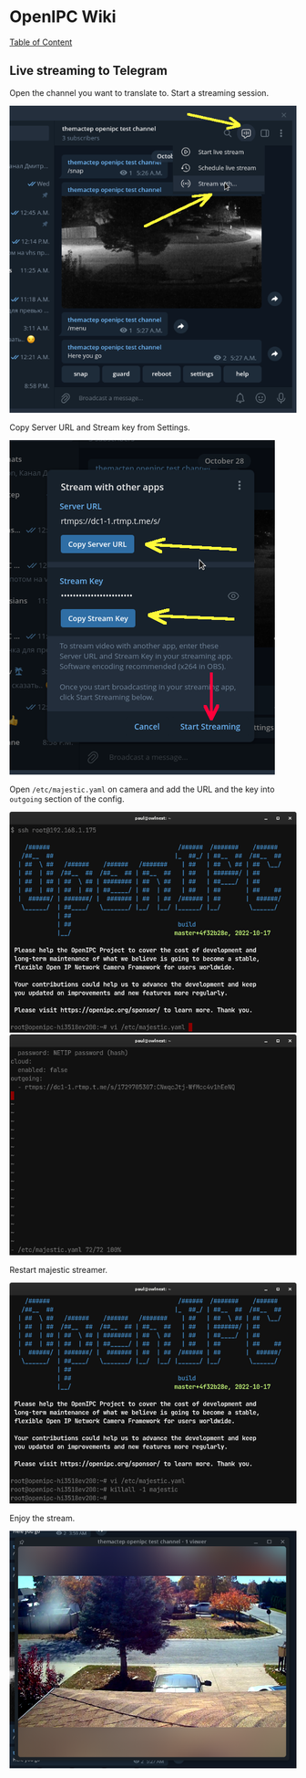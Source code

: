 # OpenIPC Wiki
[Table of Content](../index.md)

## Live streaming to Telegram

Open the channel you want to translate to. Start a streaming session.

![](../images/howto-streaming-telegram-1.png)

Copy Server URL and Stream key from Settings.

![](../images/howto-streaming-telegram-2.png)

Open `/etc/majestic.yaml` on camera and add the URL and the key into `outgoing` section of the config.

![](../images/howto-streaming-telegram-3.png)
![](../images/howto-streaming-telegram-4.png)

Restart majestic streamer.

![](../images/howto-streaming-telegram-5.png)

Enjoy the stream.

![](../images/howto-streaming-telegram-6.png)
